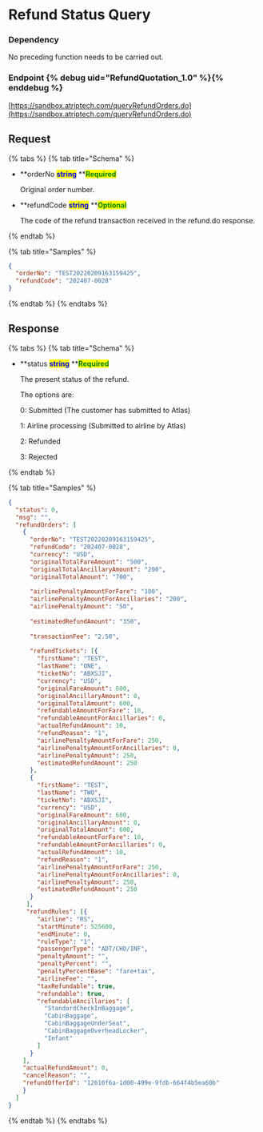 # Refund Status Query

### Dependency

No preceding function needs to be carried out.

### Endpoint {% debug uid="RefundQuotation_1.0" %}{% enddebug %}

[https://sandbox.atriptech.com/queryRefundOrders.do](https://sandbox.atriptech.com/queryRefundOrders.do)

## Request

{% tabs %}
{% tab title="Schema" %}
*   **orderNo **<mark style="color:blue;">**string**</mark>**  **<mark style="color:green;">**Required**</mark>

    Original order number.
*   **refundCode **<mark style="color:blue;">**string**</mark>**  **<mark style="color:green;">**Optional**</mark>

    The code of the refund transaction received in the refund.do response.
    
{% endtab %}

{% tab title="Samples" %}
```json
{
  "orderNo": "TEST20220209163159425",
  "refundCode": "202407-0028"
}
```
{% endtab %}
{% endtabs %}

## Response

{% tabs %}
{% tab title="Schema" %}
*   **status **<mark style="color:blue;">**string**</mark>**  **<mark style="color:green;">**Required**</mark>

    The present status of the refund.

    The options are:

    0: Submitted (The customer has submitted to Atlas)

    1: Airline processing (Submitted to airline by Atlas)

    2: Refunded

    3: Rejected
    
{% endtab %}

{% tab title="Samples" %}
```json
{
  "status": 0,
  "msg": "",
  "refundOrders": [
    {
      "orderNo": "TEST20220209163159425",
      "refundCode": "202407-0028",
      "currency": "USD",
      "originalTotalFareAmount": "500",
      "originalTotalAncillaryAmount": "200",
      "originalTotalAmount": "700",
      
      "airlinePenaltyAmountForFare": "100",
      "airlinePenaltyAmountForAncillaries": "200",
      "airlinePenaltyAmount": "50",
      
      "estimatedRefundAmount": "350",
      
      "transactionFee": "2.50",
      
      "refundTickets": [{
        "firstName": "TEST",
        "lastName": "ONE",
        "ticketNo": "ABXSJI",
        "currency": "USD",
        "originalFareAmount": 600,
        "originalAncillaryAmount": 0,
        "originalTotalAmount": 600,
        "refundableAmountForFare": 10,
        "refundableAmountForAncillaries": 0,
        "actualRefundAmount": 10,
        "refundReason": "1",
        "airlinePenaltyAmountForFare": 250,
        "airlinePenaltyAmountForAncillaries": 0,
        "airlinePenaltyAmount": 250,
        "estimatedRefundAmount": 250
      },
      {
        "firstName": "TEST",
        "lastName": "TWO",
        "ticketNo": "ABXSJI",
        "currency": "USD",
        "originalFareAmount": 600,
        "originalAncillaryAmount": 0,
        "originalTotalAmount": 600,
        "refundableAmountForFare": 10,
        "refundableAmountForAncillaries": 0,
        "actualRefundAmount": 10,
        "refundReason": "1",
        "airlinePenaltyAmountForFare": 250,
        "airlinePenaltyAmountForAncillaries": 0,
        "airlinePenaltyAmount": 250,
        "estimatedRefundAmount": 250
      }
     ],
     "refundRules": [{
        "airline": "RS",
        "startMinute": 525600,
        "endMinute": 0,
        "ruleType": "1", 
        "passengerType": "ADT/CHD/INF",
        "penaltyAmount": "", 
        "penaltyPercent": "", 
        "penaltyPercentBase": "fare+tax", 
        "airlineFee": "", 
        "taxRefundable": true, 
        "refundable": true,    
        "refundableAncillaries": [
          "StandardCheckInBaggage",
          "CabinBaggage",
          "CabinBaggageUnderSeat",
          "CabinBaggageOverheadLocker",
          "Infant"
        ]                                      
      }
    ],
    "actualRefundAmount": 0,
    "cancelReason": "",
    "refundOfferId": "12610f6a-1d00-499e-9fdb-664f4b5ea60b"
    }
  ]
}

```
{% endtab %}
{% endtabs %}
